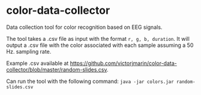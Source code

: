 # color-data-collector
Data collection tool for color recognition based on EEG signals.

The tool takes a .csv file as input with the format `r, g, b, duration`. It will output a .csv file with the color associated with each sample assuming a 50 Hz. sampling rate.

Example .csv available at https://github.com/victorjmarin/color-data-collector/blob/master/random-slides.csv.

Can run the tool with the following command:
`java -jar colors.jar random-slides.csv`
